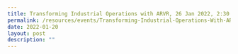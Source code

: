 ```yaml
---
title: Transforming Industrial Operations with ARVR, 26 Jan 2022, 2:30 pm
permalink: /resources/events/Transforming-Industrial-Operations-With-ARVR
date: 2022-01-20
layout: post
description: ""
---
```

